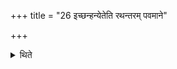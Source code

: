 +++
title = "26 इच्छन्हन्येतेति रथन्तरम् पवमाने"

+++

<details><summary>थिते</summary>

इच्छन्हन्येतेति रथन्तरं पवमाने कुर्याद्बृहत्पृष्ठम् । जीयेतेत्येतद्विपरीतम् २६
</details>
